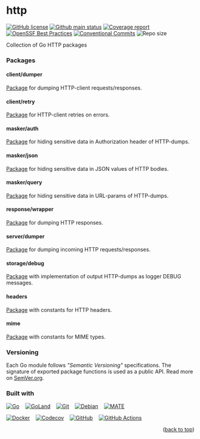 <a id="readme-top"></a>
# http
[![GitHub license][License img]][License src] [![Github main status][Github main status badge]][Github main status src] [![Coverage report][Codecov report badge]][Codecov report src] [![OpenSSF Best Practices][OpenSSF Best Practices badge]][OpenSSF Best Practices src] [![Conventional Commits][Conventional commits badge]][Conventional commits src] ![Repo size][Repo size badge]

Collection of Go HTTP packages

### Packages
#### client/dumper
[Package](https://github.com/nafigator/http/blob/main/client/dumper/README.md) for dumping HTTP-client requests/responses.

#### client/retry
[Package](https://github.com/nafigator/http/blob/main/client/retry/README.md) for HTTP-client retries on errors.

#### masker/auth
[Package](https://github.com/nafigator/http/tree/main/masker/auth) for hiding sensitive data in Authorization header of HTTP-dumps.

#### masker/json
[Package](https://github.com/nafigator/http/tree/main/masker/json) for hiding sensitive data in JSON values of HTTP bodies.

#### masker/query
[Package](https://github.com/nafigator/http/tree/main/masker/query) for hiding sensitive data in URL-params of HTTP-dumps.

#### response/wrapper
[Package](https://github.com/nafigator/http/blob/main/response/wrapper/README.md) for dumping HTTP responses.

#### server/dumper
[Package](https://github.com/nafigator/http/blob/main/server/dumper/README.md) for dumping incoming HTTP requests/responses.

#### storage/debug
[Package](https://github.com/nafigator/http/tree/main/storage/debug) with implementation of output HTTP-dumps as logger DEBUG messages.

#### headers
[Package](https://github.com/nafigator/http/blob/main/headers/README.md) with constants for HTTP headers.

#### mime
[Package](https://github.com/nafigator/http/blob/main/mime/README.md) with constants for MIME types.

### Versioning
Each Go module follows *"Semantic Versioning"* specifications. The signature of exported package functions is used
as a public API. Read more on [SemVer.org][semver src].

### Built with

[![Go][Go badge]][Go URL]&nbsp;&nbsp;&nbsp;&nbsp;[![GoLand][GoLand badge]][GoLand URL]&nbsp;&nbsp;&nbsp;&nbsp;[![Git][Git badge]][Git URL]&nbsp;&nbsp;&nbsp;&nbsp;[![Debian][Debian badge]][Debian URL]&nbsp;&nbsp;&nbsp;&nbsp;[![MATE][MATE badge]][MATE URL]

[![Docker][Docker badge]][Docker URL]&nbsp;&nbsp;&nbsp;&nbsp;[![Codecov][Codecov badge]][Codecov URL]&nbsp;&nbsp;&nbsp;&nbsp;[![GitHub][Github badge]][Github URL]&nbsp;&nbsp;&nbsp;&nbsp;[![GitHub Actions][Github actions badge]][Github actions URL]

<p align="right">(<a href="#readme-top">back to top</a>)</p>
</details>

[License img]: https://img.shields.io/github/license/nafigator/http?color=teal
[License src]: https://www.tldrlegal.com/license/mit-license
[Github main status src]: https://github.com/nafigator/http/tree/main
[Github main status badge]: https://github.com/nafigator/http/actions/workflows/go.yml/badge.svg?branch=main
[Codecov report src]: https://app.codecov.io/gh/nafigator/http/tree/main
[Codecov report badge]: https://codecov.io/gh/nafigator/http/branch/main/graph/badge.svg
[OpenSSF Best Practices src]: https://www.bestpractices.dev/projects/10396
[OpenSSF Best Practices badge]: https://www.bestpractices.dev/projects/10396/badge
[Conventional commits src]: https://conventionalcommits.org
[Conventional commits badge]: https://img.shields.io/badge/Conventional%20Commits-1.0.0-teal.svg
[Repo size badge]: https://img.shields.io/github/repo-size/nafigator/http?logo=github&color=teal
[Go badge]: https://img.shields.io/badge/Go-00ADD8?style=for-the-badge&logo=go&logoColor=fff&logoSize=auto
[Go URL]: https://go.dev
[GoLand badge]: https://img.shields.io/badge/GoLand-000?&style=for-the-badge&logo=goland&logoColor=FF318C&logoSize=auto
[GoLand URL]: https://www.jetbrains.com/go/
[Git badge]: https://img.shields.io/badge/Git-fff?style=for-the-badge&logo=git&logoColor=F05032
[Git URL]: https://git-scm.com/
[Debian badge]: https://img.shields.io/badge/Debian-D70A53?style=for-the-badge&logo=debian&logoColor=fff
[Debian URL]: https://www.debian.org/
[MATE badge]: https://img.shields.io/badge/MATE-84A454.svg?style=for-the-badge&logo=Ubuntu-MATE&logoColor=fff
[MATE URL]: https://mate-desktop.org/
[Docker badge]: https://img.shields.io/badge/Docker-2496ED?style=for-the-badge&logo=docker&logoColor=fff
[Docker URL]: https://www.docker.com/
[Codecov badge]: https://img.shields.io/badge/codecov-ff0077?style=for-the-badge&logo=codecov&logoColor=fff
[Codecov URL]: https://codecov.io/
[Github badge]: https://img.shields.io/badge/github-%23121011.svg?style=for-the-badge&logo=github&logoColor=fff
[Github URL]: https://github.com
[Github actions badge]: https://img.shields.io/badge/GitHub%20Actions-2088FF?style=for-the-badge&logo=githubactions&logoColor=fff&logoSize=auto&labelColor=githubactions
[Github actions URL]: https://github.com/nafigator/http/actions
[semver src]: http://semver.org
